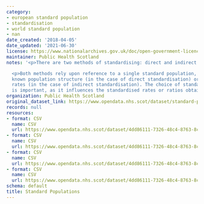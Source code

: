 ```yaml
---
category:
- european standard population
- standardisation
- world standard population
- nan
date_created: '2018-04-05'
date_updated: '2021-06-30'
license: https://www.nationalarchives.gov.uk/doc/open-government-licence/version/3/
maintainer: Public Health Scotland
notes: '<p>There are two methods of standardising: direct and indirect. </p>

  <p>Both methods rely upon reference to a single standard population, which has a
  known population structure (in the case of direct standardisation) or known age-specific
  rates (in the case of indirect standardisation). The choice of standard population
  is important, as it influences the standardised rates or ratios obtained.</p>'
organization: Public Health Scotland
original_dataset_link: https://www.opendata.nhs.scot/dataset/standard-populations
records: null
resources:
- format: CSV
  name: CSV
  url: https://www.opendata.nhs.scot/dataset/4dd86111-7326-48c4-8763-8cc4aa190c3e/resource/edee9731-daf7-4e0d-b525-e4c1469b8f69/download/european_standard_population.csv
- format: CSV
  name: CSV
  url: https://www.opendata.nhs.scot/dataset/4dd86111-7326-48c4-8763-8cc4aa190c3e/resource/29ce4cda-a831-40f4-af24-636196e05c1a/download/european_standard_population_by_sex.csv
- format: CSV
  name: CSV
  url: https://www.opendata.nhs.scot/dataset/4dd86111-7326-48c4-8763-8cc4aa190c3e/resource/e27533df-a1c1-4a3c-b042-c59763751fba/download/world_standard_population.csv
- format: CSV
  name: CSV
  url: https://www.opendata.nhs.scot/dataset/4dd86111-7326-48c4-8763-8cc4aa190c3e/resource/2f493d21-fd39-48f9-ad6a-9b2c95b32e30/download/world_standard_population_by_sex.csv
schema: default
title: Standard Populations
---
```

